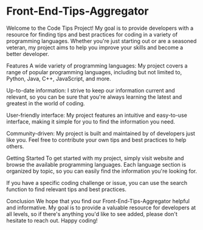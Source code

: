 # Front-End-Tips-Aggregator

Welcome to the Code Tips Project! My goal is to provide developers with a resource for finding tips and best practices for coding in a variety of programming languages. Whether you're just starting out or are a seasoned veteran, my project aims to help you improve your skills and become a better developer.

Features
A wide variety of programming languages: My project covers a range of popular programming languages, including but not limited to, Python, Java, C++, JavaScript, and more.

Up-to-date information: I strive to keep our information current and relevant, so you can be sure that you're always learning the latest and greatest in the world of coding.

User-friendly interface: My project features an intuitive and easy-to-use interface, making it simple for you to find the information you need.

Community-driven: My project is built and maintained by of developers just like you. Feel free to contribute your own tips and best practices to help others.

Getting Started
To get started with my project, simply visit website and browse the available programming languages. Each language section is organized by topic, so you can easily find the information you're looking for.

If you have a specific coding challenge or issue, you can use the search function to find relevant tips and best practices.

Conclusion
We hope that you find our Front-End-Tips-Aggregator helpful and informative. My goal is to provide a valuable resource for developers at all levels, so if there's anything you'd like to see added, please don't hesitate to reach out. Happy coding!
